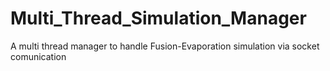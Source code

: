 # Multi_Thread_Simulation_Manager
A multi thread manager to handle Fusion-Evaporation simulation via socket comunication
